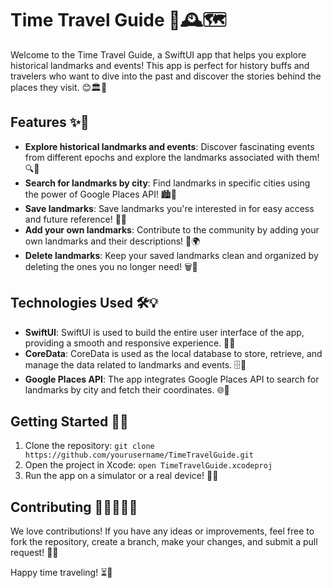 # Time Travel Guide 🚀🕰️🗺️

Welcome to the Time Travel Guide, a SwiftUI app that helps you explore historical landmarks and events! This app is perfect for history buffs and travelers who want to dive into the past and discover the stories behind the places they visit. 😊🏛️🏰

## Features ✨🌟

- **Explore historical landmarks and events**: Discover fascinating events from different epochs and explore the landmarks associated with them! 🔍📜
- **Search for landmarks by city**: Find landmarks in specific cities using the power of Google Places API! 🏙️🗽
- **Save landmarks**: Save landmarks you're interested in for easy access and future reference! 💾📍
- **Add your own landmarks**: Contribute to the community by adding your own landmarks and their descriptions! 📝🌍
- **Delete landmarks**: Keep your saved landmarks clean and organized by deleting the ones you no longer need! 🗑️🧹

## Technologies Used 🛠️💡

- **SwiftUI**: SwiftUI is used to build the entire user interface of the app, providing a smooth and responsive experience. 📱🌈
- **CoreData**: CoreData is used as the local database to store, retrieve, and manage the data related to landmarks and events. 🗄️🔐
- **Google Places API**: The app integrates Google Places API to search for landmarks by city and fetch their coordinates. 🌐📍

## Getting Started 🚀🏁

1. Clone the repository: `git clone https://github.com/yourusername/TimeTravelGuide.git`
2. Open the project in Xcode: `open TimeTravelGuide.xcodeproj`
3. Run the app on a simulator or a real device! 📱💥

## Contributing 💪👩‍💻👨‍💻

We love contributions! If you have any ideas or improvements, feel free to fork the repository, create a branch, make your changes, and submit a pull request! 🌟🚧

Happy time traveling! ⏳🚀
